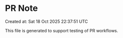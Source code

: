 # PR Note

Created at: Sat 18 Oct 2025 22:37:51 UTC

This file is generated to support testing of PR workflows.
